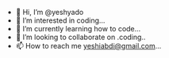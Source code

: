 - 👋 Hi, I’m @yeshyado
- 👀 I’m interested in coding...
- 🌱 I’m currently learning how to code...
- 💞️ I’m looking to collaborate on .coding..
- 📫 How to reach me yeshiabdi@gmail.com...

<!---
yeshyado/yeshyado is a ✨ special ✨ repository because its `README.md` (this file) appears on your GitHub profile.
You can click the Preview link to take a look at your changes.
--->
